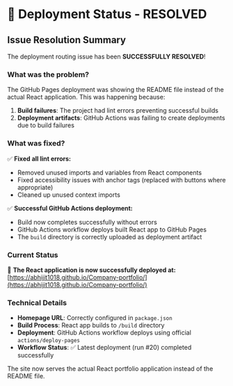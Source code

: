# 🎉 Deployment Status - RESOLVED

## Issue Resolution Summary

The deployment routing issue has been **SUCCESSFULLY RESOLVED**! 

### What was the problem?
The GitHub Pages deployment was showing the README file instead of the actual React application. This was happening because:
1. **Build failures**: The project had lint errors preventing successful builds
2. **Deployment artifacts**: GitHub Actions was failing to create deployments due to build failures

### What was fixed?
✅ **Fixed all lint errors:**
- Removed unused imports and variables from React components
- Fixed accessibility issues with anchor tags (replaced with buttons where appropriate)
- Cleaned up unused context imports

✅ **Successful GitHub Actions deployment:**
- Build now completes successfully without errors
- GitHub Actions workflow deploys built React app to GitHub Pages
- The `build` directory is correctly uploaded as deployment artifact

### Current Status
🚀 **The React application is now successfully deployed at:**
[https://abhijit1018.github.io/Company-portfolio/](https://abhijit1018.github.io/Company-portfolio/)

### Technical Details
- **Homepage URL**: Correctly configured in `package.json`
- **Build Process**: React app builds to `/build` directory 
- **Deployment**: GitHub Actions workflow deploys using official `actions/deploy-pages`
- **Workflow Status**: ✅ Latest deployment (run #20) completed successfully

The site now serves the actual React portfolio application instead of the README file.